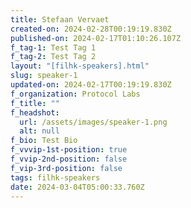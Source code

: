 ```yaml
---
title: Stefaan Vervaet
created-on: 2024-02-28T00:19:19.830Z
published-on: 2024-02-17T01:10:26.107Z
f_tag-1: Test Tag 1
f_tag-2: Test Tag 2
layout: "[filhk-speakers].html"
slug: speaker-1
updated-on: 2024-02-17T00:19:19.830Z
f_organization: Protocol Labs
f_title: ""
f_headshot:
  url: /assets/images/speaker-1.png
  alt: null
f_bio: Test Bio
f_vvvip-1st-position: true
f_vvip-2nd-position: false
f_vip-3rd-position: false
tags: filhk-speakers
date: 2024-03-04T05:00:33.760Z
---
```

